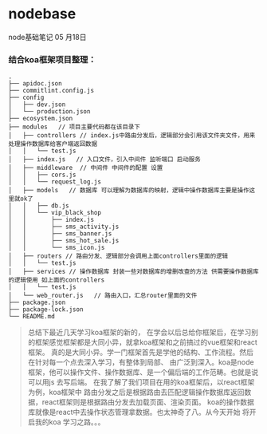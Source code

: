 # nodebase
node基础笔记
05 月18日

### 结合koa框架项目整理：
```
.
├── apidoc.json
├── commitlint.config.js
├── config
│   ├── dev.json
│   └── production.json
├── ecosystem.json
├── modules   // 项目主要代码都在该目录下
│   ├── controllers // index.js中路由分发后，逻辑部分会引用该文件夹文件，用来处理操作数据库给客户端返回数据
│   │   └── test.js
│   ├── index.js   // 入口文件，引入中间件 监听端口 启动服务
│   ├── middleware  // 中间件 中间件的配置 设置
│   │   ├── cors.js
│   │   └── request_log.js
│   ├── models   // 数据库 可以理解为数据库的映射，逻辑中操作数据库主要是操作这里就ok了
│   │   ├── db.js
│   │   └── vip_black_shop
│   │       ├── index.js
│   │       ├── sms_activity.js
│   │       ├── sms_banner.js
│   │       ├── sms_hot_sale.js
│   │       └── sms_icon.js
│   ├── routers // 路由分发、逻辑部分会调用上面controllers里面的逻辑
│   │   └── test.js
│   ├── services // 操作数据库 封装一些对数据库的增删改查的方法 供需要操作数据库的逻辑使用 如上面的controllers 
│   │   └── test.js
│   └── web_router.js   // 路由入口，汇总router里面的文件
├── package.json
├── package-lock.json
└── README.md
```

> 总结下最近几天学习koa框架的新的， 在学会以后总给你框架后，在学习别的框架感觉框架都是大同小异，就拿koa框架和之前搞过的vue框架和react框架。 真的是大同小异。学一门框架首先是学他的结构、工作流程。然后在针对每一个点去深入学习，有整体到局部、 由广泛到深入。koa是node框架，他可以操作文件、操作数据库、是一个偏后端的工作范畴。也就是说可以用js 去写后端。 在我了解了我们项目在用的koa框架后，以react框架为例，koa框架中 路由分发之后是根据路由去匹配逻辑操作数据库返回数据，react框架则是根据路由分发去加载页面、渲染页面。 koa的操作数据库就像是react中去操作状态管理拿数据。也太神奇了八。从今天开始 将开启我的koa 学习之路。。。